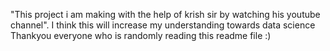 "This project i am making with the help of krish sir by watching his youtube channel". I think this will increase my understanding towards data science
Thankyou everyone who is randomly reading this readme file :)


